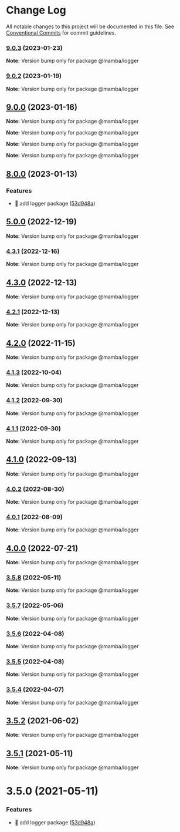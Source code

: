 # Change Log

All notable changes to this project will be documented in this file.
See [Conventional Commits](https://conventionalcommits.org) for commit guidelines.

### [9.0.3](https://github.com/stone-payments/pos-mamba-sdk/compare/v9.0.2...v9.0.3) (2023-01-23)

**Note:** Version bump only for package @mamba/logger





### [9.0.2](https://github.com/stone-payments/pos-mamba-sdk/compare/v9.0.1...v9.0.2) (2023-01-19)

**Note:** Version bump only for package @mamba/logger





## [9.0.0](https://github.com/stone-payments/pos-mamba-sdk/compare/v8.0.0...v9.0.0) (2023-01-16)

**Note:** Version bump only for package @mamba/logger







**Note:** Version bump only for package @mamba/logger







**Note:** Version bump only for package @mamba/logger







**Note:** Version bump only for package @mamba/logger





## [8.0.0](https://github.com/stone-payments/pos-mamba-sdk/compare/v2.33.2...v8.0.0) (2023-01-13)


### Features

* 🎸 add logger package ([53d948a](https://github.com/stone-payments/pos-mamba-sdk/commit/53d948a866f5451d53e2713f665fbcba403cd12a))



## [5.0.0](https://github.com/stone-payments/pos-mamba-sdk/compare/@mamba/logger@4.3.0...@mamba/logger@5.0.0) (2022-12-19)

**Note:** Version bump only for package @mamba/logger





### [4.3.1](https://github.com/stone-payments/pos-mamba-sdk/compare/@mamba/logger@4.3.0...@mamba/logger@4.3.1) (2022-12-16)

**Note:** Version bump only for package @mamba/logger





## [4.3.0](https://github.com/stone-payments/pos-mamba-sdk/compare/@mamba/logger@4.2.1...@mamba/logger@4.3.0) (2022-12-13)

**Note:** Version bump only for package @mamba/logger





### [4.2.1](https://github.com/stone-payments/pos-mamba-sdk/compare/@mamba/logger@4.2.0...@mamba/logger@4.2.1) (2022-12-13)

**Note:** Version bump only for package @mamba/logger





## [4.2.0](https://github.com/stone-payments/pos-mamba-sdk/compare/@mamba/logger@4.1.3...@mamba/logger@4.2.0) (2022-11-15)

**Note:** Version bump only for package @mamba/logger





### [4.1.3](https://github.com/stone-payments/pos-mamba-sdk/compare/@mamba/logger@4.1.2...@mamba/logger@4.1.3) (2022-10-04)

**Note:** Version bump only for package @mamba/logger





### [4.1.2](https://github.com/stone-payments/pos-mamba-sdk/compare/@mamba/logger@4.1.1...@mamba/logger@4.1.2) (2022-09-30)

**Note:** Version bump only for package @mamba/logger





### [4.1.1](https://github.com/stone-payments/pos-mamba-sdk/compare/@mamba/logger@4.1.0...@mamba/logger@4.1.1) (2022-09-30)

**Note:** Version bump only for package @mamba/logger





## [4.1.0](https://github.com/stone-payments/pos-mamba-sdk/compare/@mamba/logger@4.0.2...@mamba/logger@4.1.0) (2022-09-13)

**Note:** Version bump only for package @mamba/logger





### [4.0.2](https://github.com/stone-payments/pos-mamba-sdk/compare/@mamba/logger@4.0.1...@mamba/logger@4.0.2) (2022-08-30)

**Note:** Version bump only for package @mamba/logger





### [4.0.1](https://github.com/stone-payments/pos-mamba-sdk/compare/@mamba/logger@4.0.0...@mamba/logger@4.0.1) (2022-08-09)

**Note:** Version bump only for package @mamba/logger





## [4.0.0](https://github.com/stone-payments/pos-mamba-sdk/compare/@mamba/logger@3.5.6...@mamba/logger@4.0.0) (2022-07-21)

**Note:** Version bump only for package @mamba/logger





### [3.5.8](https://github.com/stone-payments/pos-mamba-sdk/compare/@mamba/logger@3.5.4...@mamba/logger@3.5.8) (2022-05-11)

**Note:** Version bump only for package @mamba/logger





### [3.5.7](https://github.com/stone-payments/pos-mamba-sdk/compare/@mamba/logger@3.5.4...@mamba/logger@3.5.7) (2022-05-06)

**Note:** Version bump only for package @mamba/logger





### [3.5.6](https://github.com/stone-payments/pos-mamba-sdk/compare/@mamba/logger@3.5.5...@mamba/logger@3.5.6) (2022-04-08)

**Note:** Version bump only for package @mamba/logger





### [3.5.5](https://github.com/stone-payments/pos-mamba-sdk/compare/@mamba/logger@3.5.4...@mamba/logger@3.5.5) (2022-04-08)

**Note:** Version bump only for package @mamba/logger





### [3.5.4](https://github.com/stone-payments/pos-mamba-sdk/compare/@mamba/logger@3.5.2...@mamba/logger@3.5.4) (2022-04-07)

**Note:** Version bump only for package @mamba/logger





## [3.5.2](https://github.com/stone-payments/pos-mamba-sdk/compare/@mamba/logger@3.5.1...@mamba/logger@3.5.2) (2021-06-02)

**Note:** Version bump only for package @mamba/logger





## [3.5.1](https://github.com/stone-payments/pos-mamba-sdk/compare/@mamba/logger@3.5.0...@mamba/logger@3.5.1) (2021-05-11)

**Note:** Version bump only for package @mamba/logger





# 3.5.0 (2021-05-11)


### Features

* 🎸 add logger package ([53d948a](https://github.com/stone-payments/pos-mamba-sdk/commit/53d948a866f5451d53e2713f665fbcba403cd12a))
